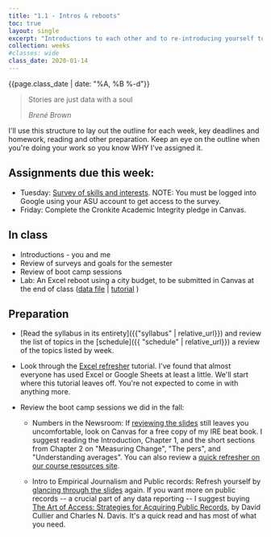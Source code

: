 ```yaml
---
title: "1.1 - Intros & reboots"
toc: true
layout: single
excerpt: "Introductions to each other and to re-introducing yourself to Excel."
collection: weeks
#classes: wide
class_date: 2020-01-14
---
```


{{page.class_date | date: "%A, %B %-d"}}

> Stories are just data with a soul
>
> <cite> Bren&eacute; Brown</cite>

I'll use this structure to lay out the outline for each week, key deadlines and homework, reading and other preparation. Keep an eye on the outline when you're doing your work so you know WHY I've assigned it.

## Assignments due this week:

* Tuesday: [Survey of skills and interests](https://forms.gle/JKeTkXzCE7zUqFDG6). NOTE: You must be logged into Google using your ASU account to get access to the survey.
* Friday: Complete the Cronkite Academic Integrity pledge in Canvas.


## In class

*  Introductions - you and me
*  Review of surveys and goals for the semester
*  Review of boot camp sessions
*  Lab: An Excel reboot using a city budget, to be submitted in Canvas at the end of class ([data file]({{site.cdocs}}/assets/data/xlexamples/phx_budget_summary.xlsx/) \| [tutorial]({{site.cdocs}}/excel/xlguides/xl-formulas) )

## Preparation

* [Read the syllabus in its entirety]({{"syllabus" | relative_url}}) and review the list of topics in the [schedule]({{ "schedule" | relative_url}}) a review of the topics listed by week.

* Look through the [Excel refresher]({{site.cdocs}}/excel/xlguides/xl-refresher) tutorial. I've found that almost everyone has used Excel or Google Sheets at least a little.  We'll start where this tutorial leaves off. You're not expected to come in with anything more.

* Review the boot camp sessions we did in the fall:

    * Numbers in the Newsroom: If [reviewing the slides]({{site.cdocs}}/assets/docs/numbers-in-the-newsroom-16.pdf)  still leaves you uncomfortable, look on Canvas for a free copy of my IRE beat book. I suggest reading the Introduction, Chapter 1, and the short sections from Chapter 2 on "Measuring Change", "The pers", and "Understanding averages". You can also review a [quick refresher on our course resources site]({{site.cdocs}}/general/03-newsroom-math).

    * Intro to Empirical Journalism and Public records: Refresh yourself by [glancing through the slides]({{site.cdocs}}/assets/docs/empirical-j-intro-bootcamp.pdf) again. If you want more on public records -- a crucial part of any data reporting -- I suggest buying [The Art of Access: Strategies for Acquiring Public Records](https://www.amazon.com/Art-Access-Strategies-Acquiring-Records/dp/1506380700/ref=pd_sbs_14_t_0/141-5195764-7429116), by David Cullier and Charles N. Davis. It's a quick read and has most of what you need.
